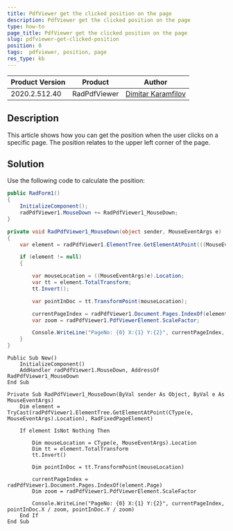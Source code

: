 ```yaml
---
title: PdfViewer get the clicked position on the page
description: PdfViewer get the clicked position on the page
type: how-to 
page_title: PdfViewer get the clicked position on the page
slug: pdfviewer-get-clicked-position
position: 0
tags:  pdfviewer, position, page
res_type: kb
---
```


|Product Version|Product|Author|
|----|----|----|
|2020.2.512.40|RadPdfViewer|[Dimitar Karamfilov](https://www.telerik.com/blogs/author/dimitar-karamfilov)|

## Description
 
This article shows how you can get the position when the user clicks on a specific page. The position relates to the upper left corner of the page. 

## Solution

Use the following code to calculate the position:

````C#
public RadForm1()
{
    InitializeComponent();
    radPdfViewer1.MouseDown += RadPdfViewer1_MouseDown;
}

private void RadPdfViewer1_MouseDown(object sender, MouseEventArgs e)
{
    var element = radPdfViewer1.ElementTree.GetElementAtPoint(((MouseEventArgs)e).Location) as RadFixedPageElement;

    if (element != null)
    {

        var mouseLocation = ((MouseEventArgs)e).Location;
        var tt = element.TotalTransform;
        tt.Invert();

        var pointInDoc = tt.TransformPoint(mouseLocation);

        currentPageIndex = radPdfViewer1.Document.Pages.IndexOf(element.Page);
        var zoom = radPdfViewer1.PdfViewerElement.ScaleFactor;

        Console.WriteLine("PageNo: {0} X:{1} Y:{2}", currentPageIndex, pointInDoc.X / zoom, pointInDoc.Y / zoom);
    }
}

````
````VB.NET
Public Sub New()
	InitializeComponent()
	AddHandler radPdfViewer1.MouseDown, AddressOf RadPdfViewer1_MouseDown
End Sub

Private Sub RadPdfViewer1_MouseDown(ByVal sender As Object, ByVal e As MouseEventArgs)
	Dim element = TryCast(radPdfViewer1.ElementTree.GetElementAtPoint(CType(e, MouseEventArgs).Location), RadFixedPageElement)

	If element IsNot Nothing Then

		Dim mouseLocation = CType(e, MouseEventArgs).Location
		Dim tt = element.TotalTransform
		tt.Invert()

		Dim pointInDoc = tt.TransformPoint(mouseLocation)

		currentPageIndex = radPdfViewer1.Document.Pages.IndexOf(element.Page)
		Dim zoom = radPdfViewer1.PdfViewerElement.ScaleFactor

		Console.WriteLine("PageNo: {0} X:{1} Y:{2}", currentPageIndex, pointInDoc.X / zoom, pointInDoc.Y / zoom)
	End If
End Sub

````



